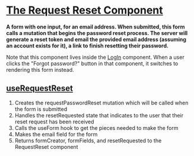 # [The Request Reset Component](RequestReset.tsx)

**A form with one input, for an email address. When submitted, this form calls a mutation that begins the password reset process. The server will generate a reset token and email the provided email address (assuming an account exists for it), a link to finish resetting their password.**

Note that this component lives inside the [LogIn](../LogIn/LogIn.tsx) component. When a user clicks the "Forgot password?" button in that component, it switches to rendering this form instead.

## [useRequestReset](useRequestReset.ts)

1. Creates the requestPasswordReset mutation which will be called when the form is submitted
1. Handles the resetRequested state that indicates to the user that their reset request has been received
1. Calls the useForm hook to get the pieces needed to make the form
1. Makes the email field for the form
1. Returns formCreator, formFields, and resetRequested to the RequestReset component
